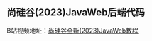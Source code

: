 ## 尚硅谷(2023)JavaWeb后端代码

B站视频地址：[尚硅谷全新(2023)JavaWeb教程](https://www.bilibili.com/video/BV1UN411x7xe/?spm_id_from=333.337.search-card.all.click&vd_source=6a52cb5584a27d15fef899709f53ef75)

